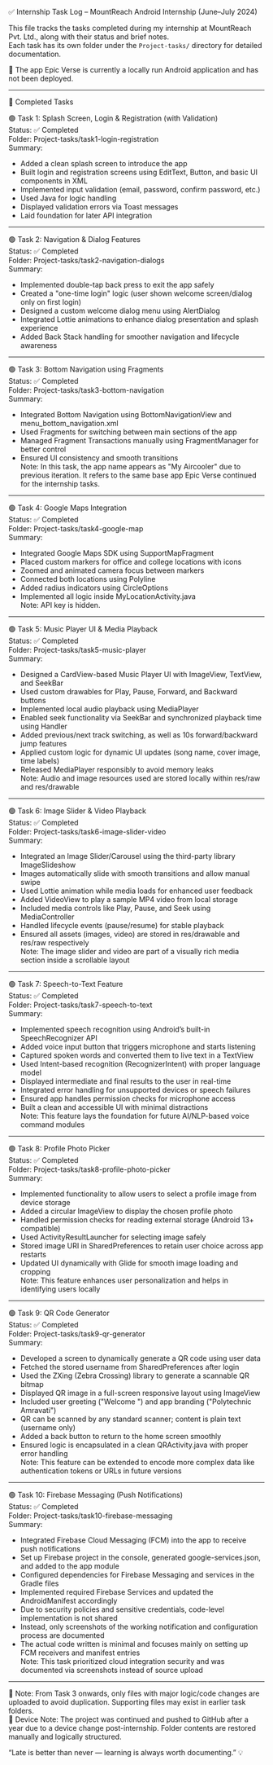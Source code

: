 ✅ Internship Task Log – MountReach Android Internship (June–July 2024)

This file tracks the tasks completed during my internship at MountReach Pvt. Ltd., along with their status and brief notes.  
Each task has its own folder under the `Project-tasks/` directory for detailed documentation.

📱 The app Epic Verse is currently a locally run Android application and has not been deployed.

------------------------------------------------------------

📌 Completed Tasks

🟢 Task 1: Splash Screen, Login & Registration (with Validation)  
Status: ✅ Completed  
Folder: Project-tasks/task1-login-registration  
Summary:  
- Added a clean splash screen to introduce the app  
- Built login and registration screens using EditText, Button, and basic UI components in XML  
- Implemented input validation (email, password, confirm password, etc.)  
- Used Java for logic handling  
- Displayed validation errors via Toast messages  
- Laid foundation for later API integration

------------------------------------------------------------

🟢 Task 2: Navigation & Dialog Features  
Status: ✅ Completed  
Folder: Project-tasks/task2-navigation-dialogs  
Summary:  
- Implemented double-tap back press to exit the app safely  
- Created a "one-time login" logic (user shown welcome screen/dialog only on first login)  
- Designed a custom welcome dialog menu using AlertDialog  
- Integrated Lottie animations to enhance dialog presentation and splash experience  
- Added Back Stack handling for smoother navigation and lifecycle awareness

------------------------------------------------------------

🟢 Task 3: Bottom Navigation using Fragments  
Status: ✅ Completed  
Folder: Project-tasks/task3-bottom-navigation  
Summary:  
- Integrated Bottom Navigation using BottomNavigationView and menu_bottom_navigation.xml  
- Used Fragments for switching between main sections of the app  
- Managed Fragment Transactions manually using FragmentManager for better control  
- Ensured UI consistency and smooth transitions  
Note: In this task, the app name appears as "My Aircooler" due to previous iteration. It refers to the same base app Epic Verse continued for the internship tasks.

------------------------------------------------------------

🟢 Task 4: Google Maps Integration  
Status: ✅ Completed  
Folder: Project-tasks/task4-google-map  
Summary:  
- Integrated Google Maps SDK using SupportMapFragment  
- Placed custom markers for office and college locations with icons  
- Zoomed and animated camera focus between markers  
- Connected both locations using Polyline  
- Added radius indicators using CircleOptions  
- Implemented all logic inside MyLocationActivity.java  
Note: API key is hidden.

------------------------------------------------------------

🟢 Task 5: Music Player UI & Media Playback  
Status: ✅ Completed  
Folder: Project-tasks/task5-music-player  
Summary:  
- Designed a CardView-based Music Player UI with ImageView, TextView, and SeekBar  
- Used custom drawables for Play, Pause, Forward, and Backward buttons  
- Implemented local audio playback using MediaPlayer  
- Enabled seek functionality via SeekBar and synchronized playback time using Handler  
- Added previous/next track switching, as well as 10s forward/backward jump features  
- Applied custom logic for dynamic UI updates (song name, cover image, time labels)  
- Released MediaPlayer responsibly to avoid memory leaks  
Note: Audio and image resources used are stored locally within res/raw and res/drawable

------------------------------------------------------------

🟢 Task 6: Image Slider & Video Playback  
Status: ✅ Completed  
Folder: Project-tasks/task6-image-slider-video  
Summary:  
- Integrated an Image Slider/Carousel using the third-party library ImageSlideshow  
- Images automatically slide with smooth transitions and allow manual swipe  
- Used Lottie animation while media loads for enhanced user feedback  
- Added VideoView to play a sample MP4 video from local storage  
- Included media controls like Play, Pause, and Seek using MediaController  
- Handled lifecycle events (pause/resume) for stable playback  
- Ensured all assets (images, video) are stored in res/drawable and res/raw respectively  
Note: The image slider and video are part of a visually rich media section inside a scrollable layout

------------------------------------------------------------

🟢 Task 7: Speech-to-Text Feature  
Status: ✅ Completed  
Folder: Project-tasks/task7-speech-to-text  
Summary:  
- Implemented speech recognition using Android’s built-in SpeechRecognizer API  
- Added voice input button that triggers microphone and starts listening  
- Captured spoken words and converted them to live text in a TextView  
- Used Intent-based recognition (RecognizerIntent) with proper language model  
- Displayed intermediate and final results to the user in real-time  
- Integrated error handling for unsupported devices or speech failures  
- Ensured app handles permission checks for microphone access  
- Built a clean and accessible UI with minimal distractions  
Note: This feature lays the foundation for future AI/NLP-based voice command modules

------------------------------------------------------------

🟢 Task 8: Profile Photo Picker  
Status: ✅ Completed  
Folder: Project-tasks/task8-profile-photo-picker  
Summary:  
- Implemented functionality to allow users to select a profile image from device storage  
- Added a circular ImageView to display the chosen profile photo  
- Handled permission checks for reading external storage (Android 13+ compatible)  
- Used ActivityResultLauncher for selecting image safely  
- Stored image URI in SharedPreferences to retain user choice across app restarts  
- Updated UI dynamically with Glide for smooth image loading and cropping  
Note: This feature enhances user personalization and helps in identifying users locally

------------------------------------------------------------

🟢 Task 9: QR Code Generator  
Status: ✅ Completed  
Folder: Project-tasks/task9-qr-generator  
Summary:  
- Developed a screen to dynamically generate a QR code using user data  
- Fetched the stored username from SharedPreferences after login  
- Used the ZXing (Zebra Crossing) library to generate a scannable QR bitmap  
- Displayed QR image in a full-screen responsive layout using ImageView  
- Included user greeting ("Welcome <username>") and app branding ("Polytechnic Amravati")  
- QR can be scanned by any standard scanner; content is plain text (username only)  
- Added a back button to return to the home screen smoothly  
- Ensured logic is encapsulated in a clean QRActivity.java with proper error handling  
Note: This feature can be extended to encode more complex data like authentication tokens or URLs in future versions

------------------------------------------------------------

🟢 Task 10: Firebase Messaging (Push Notifications)  
Status: ✅ Completed  
Folder: Project-tasks/task10-firebase-messaging  
Summary:  
- Integrated Firebase Cloud Messaging (FCM) into the app to receive push notifications  
- Set up Firebase project in the console, generated google-services.json, and added to the app module  
- Configured dependencies for Firebase Messaging and services in the Gradle files  
- Implemented required Firebase Services and updated the AndroidManifest accordingly  
- Due to security policies and sensitive credentials, code-level implementation is not shared  
- Instead, only screenshots of the working notification and configuration process are documented  
- The actual code written is minimal and focuses mainly on setting up FCM receivers and manifest entries  
Note: This task prioritized cloud integration security and was documented via screenshots instead of source upload

------------------------------------------------------------

📂 Note: From Task 3 onwards, only files with major logic/code changes are uploaded to avoid duplication. Supporting files may exist in earlier task folders.  
📱 Device Note: The project was continued and pushed to GitHub after a year due to a device change post-internship. Folder contents are restored manually and logically structured.

“Late is better than never — learning is always worth documenting.” 💡
